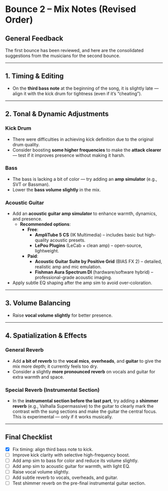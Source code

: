 # Bounce 2 – Mix Notes (Revised Order)

## General Feedback
The first bounce has been reviewed, and here are the consolidated suggestions from the musicians for the second bounce.

---

## 1. Timing & Editing
- On the **third bass note** at the beginning of the song, it is slightly late — align it with the kick drum for tightness (even if it’s “cheating”).

---

## 2. Tonal & Dynamic Adjustments
### Kick Drum
- There were difficulties in achieving kick definition due to the original drum quality.
- Consider boosting **some higher frequencies** to make the **attack clearer** — test if it improves presence without making it harsh.

### Bass
- The bass is lacking a bit of color — try adding an **amp simulator** (e.g., SVT or Bassman).
- Lower the **bass volume slightly** in the mix.

### Acoustic Guitar
- Add an **acoustic guitar amp simulator** to enhance warmth, dynamics, and presence.
  - **Recommended options**:
    - **Free**:
      - **AmpliTube 5 CS** (IK Multimedia) – includes basic but high-quality acoustic presets.
      - **LePou Plugins** (LeCab + clean amp) – open-source, lightweight.
    - **Paid**:
      - **Acoustic Guitar Suite by Positive Grid** (BIAS FX 2) – detailed, realistic amp and mic emulation.
      - **Fishman Aura Spectrum DI** (hardware/software hybrid) – professional-grade acoustic imaging.
- Apply subtle EQ shaping after the amp sim to avoid over-coloration.

---

## 3. Volume Balancing
- Raise **vocal volume slightly** for better presence.

---

## 4. Spatialization & Effects
### General Reverb
- Add **a bit of reverb** to the **vocal mics**, **overheads**, and **guitar** to give the mix more depth; it currently feels too dry.
- Consider a slightly **more pronounced reverb** on vocals and guitar for extra warmth and space.

### Special Reverb (Instrumental Section)
- In the **instrumental section before the last part**, try adding a **shimmer reverb** (e.g., Valhalla Supermassive) to the guitar to clearly mark the contrast with the sung sections and make the guitar the central focus. This is experimental — only if it works musically.

---

## Final Checklist

* [X] Fix timing: align third bass note to kick.
* [ ] Improve kick clarity with selective high-frequency boost.
* [ ] Add amp sim to bass for color and reduce its volume slightly.
* [ ] Add amp sim to acoustic guitar for warmth, with light EQ.
* [ ] Raise vocal volume slightly.
* [ ] Add subtle reverb to vocals, overheads, and guitar.
* [ ] Test shimmer reverb on the pre-final instrumental guitar section.
